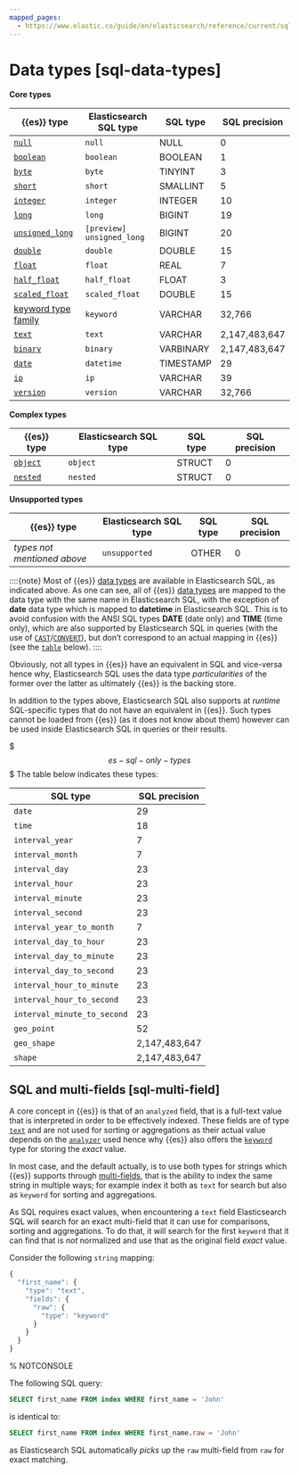 ```yaml
---
mapped_pages:
  - https://www.elastic.co/guide/en/elasticsearch/reference/current/sql-data-types.html
---
```


# Data types [sql-data-types]

**Core types**

| **{{es}} type** | **Elasticsearch SQL type** | **SQL type** | **SQL precision** |
| --- | --- | --- | --- |
| [`null`](/reference/elasticsearch/mapping-reference/null-value.md) | `null` | NULL | 0 |
| [`boolean`](/reference/elasticsearch/mapping-reference/boolean.md) | `boolean` | BOOLEAN | 1 |
| [`byte`](/reference/elasticsearch/mapping-reference/number.md) | `byte` | TINYINT | 3 |
| [`short`](/reference/elasticsearch/mapping-reference/number.md) | `short` | SMALLINT | 5 |
| [`integer`](/reference/elasticsearch/mapping-reference/number.md) | `integer` | INTEGER | 10 |
| [`long`](/reference/elasticsearch/mapping-reference/number.md) | `long` | BIGINT | 19 |
| [`unsigned_long`](/reference/elasticsearch/mapping-reference/number.md) | `[preview] unsigned_long` | BIGINT | 20 |
| [`double`](/reference/elasticsearch/mapping-reference/number.md) | `double` | DOUBLE | 15 |
| [`float`](/reference/elasticsearch/mapping-reference/number.md) | `float` | REAL | 7 |
| [`half_float`](/reference/elasticsearch/mapping-reference/number.md) | `half_float` | FLOAT | 3 |
| [`scaled_float`](/reference/elasticsearch/mapping-reference/number.md) | `scaled_float` | DOUBLE | 15 |
| [keyword type family](/reference/elasticsearch/mapping-reference/keyword.md) | `keyword` | VARCHAR | 32,766 |
| [`text`](/reference/elasticsearch/mapping-reference/text.md) | `text` | VARCHAR | 2,147,483,647 |
| [`binary`](/reference/elasticsearch/mapping-reference/binary.md) | `binary` | VARBINARY | 2,147,483,647 |
| [`date`](/reference/elasticsearch/mapping-reference/date.md) | `datetime` | TIMESTAMP | 29 |
| [`ip`](/reference/elasticsearch/mapping-reference/ip.md) | `ip` | VARCHAR | 39 |
| [`version`](/reference/elasticsearch/mapping-reference/version.md) | `version` | VARCHAR | 32,766 |

**Complex types**

| **{{es}} type** | **Elasticsearch SQL type** | **SQL type** | **SQL precision** |
| --- | --- | --- | --- |
| [`object`](/reference/elasticsearch/mapping-reference/object.md) | `object` | STRUCT | 0 |
| [`nested`](/reference/elasticsearch/mapping-reference/nested.md) | `nested` | STRUCT | 0 |

**Unsupported types**

| **{{es}} type** | **Elasticsearch SQL type** | **SQL type** | **SQL precision** |
| --- | --- | --- | --- |
| *types not mentioned above* | `unsupported` | OTHER | 0 |

::::{note}
Most of {{es}} [data types](/reference/elasticsearch/mapping-reference/field-data-types.md) are available in Elasticsearch SQL, as indicated above. As one can see, all of {{es}} [data types](/reference/elasticsearch/mapping-reference/field-data-types.md) are mapped to the data type with the same name in Elasticsearch SQL, with the exception of **date** data type which is mapped to **datetime** in Elasticsearch SQL. This is to avoid confusion with the ANSI SQL types **DATE** (date only) and **TIME** (time only), which are also supported by Elasticsearch SQL in queries (with the use of [`CAST`](/reference/query-languages/sql/sql-functions-type-conversion.md#sql-functions-type-conversion-cast)/[`CONVERT`](/reference/query-languages/sql/sql-functions-type-conversion.md#sql-functions-type-conversion-convert)), but don’t correspond to an actual mapping in {{es}} (see the [`table`](#es-sql-only-types) below).
::::


Obviously, not all types in {{es}} have an equivalent in SQL and vice-versa hence why, Elasticsearch SQL uses the data type *particularities* of the former over the latter as ultimately {{es}} is the backing store.

In addition to the types above, Elasticsearch SQL also supports at *runtime* SQL-specific types that do not have an equivalent in {{es}}. Such types cannot be loaded from {{es}} (as it does not know about them) however can be used inside Elasticsearch SQL in queries or their results.

$$$es-sql-only-types$$$
The table below indicates these types:

| **SQL type** | **SQL precision** |
| --- | --- |
| `date` | 29 |
| `time` | 18 |
| `interval_year` | 7 |
| `interval_month` | 7 |
| `interval_day` | 23 |
| `interval_hour` | 23 |
| `interval_minute` | 23 |
| `interval_second` | 23 |
| `interval_year_to_month` | 7 |
| `interval_day_to_hour` | 23 |
| `interval_day_to_minute` | 23 |
| `interval_day_to_second` | 23 |
| `interval_hour_to_minute` | 23 |
| `interval_hour_to_second` | 23 |
| `interval_minute_to_second` | 23 |
| `geo_point` | 52 |
| `geo_shape` | 2,147,483,647 |
| `shape` | 2,147,483,647 |


## SQL and multi-fields [sql-multi-field]

A core concept in {{es}} is that of an `analyzed` field, that is a full-text value that is interpreted in order to be effectively indexed. These fields are of type [`text`](/reference/elasticsearch/mapping-reference/text.md) and are not used for sorting or aggregations as their actual value depends on the [`analyzer`](/reference/elasticsearch/mapping-reference/analyzer.md) used hence why {{es}} also offers the [`keyword`](/reference/elasticsearch/mapping-reference/keyword.md) type for storing the *exact* value.

In most case, and the default actually, is to use both types for strings which {{es}} supports through [multi-fields](/reference/elasticsearch/mapping-reference/multi-fields.md), that is the ability to index the same string in multiple ways; for example index it both as `text` for search but also as `keyword` for sorting and aggregations.

As SQL requires exact values, when encountering a `text` field Elasticsearch SQL will search for an exact multi-field that it can use for comparisons, sorting and aggregations. To do that, it will search for the first `keyword` that it can find that is *not* normalized and use that as the original field *exact* value.

Consider the following `string` mapping:

```js
{
  "first_name": {
    "type": "text",
    "fields": {
      "raw": {
        "type": "keyword"
      }
    }
  }
}
```
%  NOTCONSOLE

The following SQL query:

```sql
SELECT first_name FROM index WHERE first_name = 'John'
```

is identical to:

```sql
SELECT first_name FROM index WHERE first_name.raw = 'John'
```

as Elasticsearch SQL automatically *picks* up the `raw` multi-field from `raw` for exact matching.
